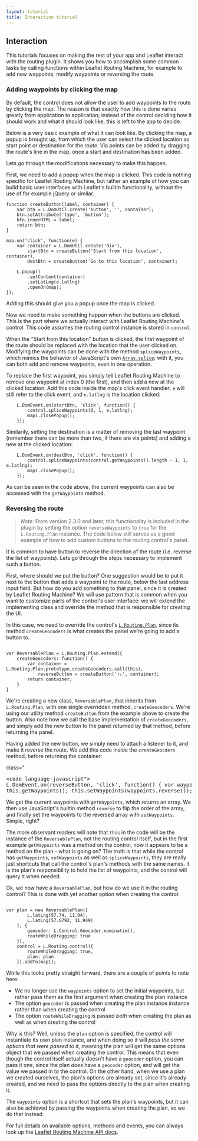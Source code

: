 ```yaml
---
layout: tutorial
title: Interaction tutorial
---
```


## Interaction

This tutorials focuses on making the rest of your app and Leaflet interact with
the routing plugin. It shows you how to accomplish some common tasks by calling
functions within Leaflet Routing Machine, for example to add new waypoints,
modify waypoints or reversing the route.

### Adding waypoints by clicking the map

By default, the control does not allow the user to add waypoints to the route
by clicking the map. The reason is that exactly how this is done varies greatly
from application to application; instead of the control deciding how it should work and
what it should look like, this is left to the app to decide.

Below is a very basic example of what it can look like. By clicking the map,
a popup is brought up, from which the user can select the clicked location as
start point or destination for the route. Via points can be added by dragging
the route's line in the map, once a start and destination has been added. 

<div id="map-1" class="map"></div>

Lets go through the modifications necessary to make this happen.

First, we need to add a popup when the map is clicked. This code is nothing
specific for Leaflet Routing Machine, but rather an example of how you can
build basic user interfaces with Leaflet's builtin functionality, without the
use of for example jQuery or similar.

<pre><code class="language-javascript">function createButton(label, container) {
    var btn = L.DomUtil.create('button', '', container);
    btn.setAttribute('type', 'button');
    btn.innerHTML = label;
    return btn;
}

map.on('click', function(e) {
    var container = L.DomUtil.create('div'),
        startBtn = createButton('Start from this location', container),
        destBtn = createButton('Go to this location', container);

    L.popup()
        .setContent(container)
        .setLatLng(e.latlng)
        .openOn(map);
});</code></pre>

Adding this should give you a popup once the map is clicked.

Now we need to make something happen when the buttons are clicked. This
is the part where we actually interact with Leaflet Routing Machine's
control. This code assumes the routing control instance is stored in `control`.

When the "Start from this location" button is clicked, the first waypoint of
the route should be replaced with the location that the user clicked on.
Modifying the waypoints can be done with the method `spliceWaypoints`, which
mimics the behavior of JavaScript's own [`Array.splice`](https://developer.mozilla.org/en-US/docs/Web/JavaScript/Reference/Global_Objects/Array/splice): with it, you
can both add and remove waypoints, even in one operation.

To replace the first waypoint, you simply tell Leaflet Routing Machine to
remove one waypoint at index 0 (the first), and then add a new at the clicked
location. Add this code inside the map's click event handler; `e` will still
refer to the click event, and `e.latlng` is the location clicked:

<pre data-line="2"><code class="language-javascript">    L.DomEvent.on(startBtn, 'click', function() {
        control.spliceWaypoints(0, 1, e.latlng);
        map1.closePopup();
    });
</code></pre>

Similarily, setting the destination is a matter of removing the last waypoint (remember there
can be more than two, if there are via points) and adding a new at the clicked location:

<pre data-line="2"><code class="language-javascript">    L.DomEvent.on(destBtn, 'click', function() {
        control.spliceWaypoints(control.getWaypoints().length - 1, 1, e.latlng);
        map1.closePopup();
    });
</code></pre>

As can be seen in the code above, the current waypoints can also be accessed with the `getWaypoints`
method.

### Reversing the route

> _Note_: From version 2.3.0 and later, this functionality is included in the plugin by setting the option
> `reverseWaypoints` to `true` for the `L.Routing.Plan` instance. The code below still serves as a good
> example of how to add custom buttons to the routing control's panel.

It is common to have button to reverse the direction of the route (i.e. reverse the list of waypoints).
Lets go through the steps necessary to implement such a button.

First, where should we put the button? One suggestion would be to put it next to the button that adds
a waypoint to the route, below the last address input field. But how do you add something to that panel,
since it is created by Leaflet Routing Machine? We will use pattern that is common when you want to
customize parts of the control's user interface: we will extend the implementing class and override the
method that is responsible for creating the UI.

In this case, we need to override the control's [`L.Routing.Plan`]({{site.baseurl}}/api#l-routing-plan),
since its method `createGeocoders` is what creates the panel we're going to add a button to.

<pre><code class="language-javascript">
var ReversablePlan = L.Routing.Plan.extend({
    createGeocoders: function() {
        var container = L.Routing.Plan.prototype.createGeocoders.call(this),
            reverseButton = createButton('&#8593;&#8595;', container);
        return container;
    }
}
</code></pre>

We're creating a new class, `ReversablePlan`, that inherits from `L.Routing.Plan`, with one single
overridden method, `createGeocoders`. We're using our utility method `createButton` from the example
above to create the button. Also note how we call the base implementation of `createGeocoders`, and
simply add the new button to the panel returned by that method, before returning the panel.

Having added the new button, we simply need to attach a listener to it, and make it reverse the route.
We add this code inside the `createGeocders` method, before returning the container:

class="<pre><code language-javascript">
        L.DomEvent.on(reverseButton, 'click', function() {
            var waypoints = this.getWaypoints();
            this.setWaypoints(waypoints.reverse());
        }, this);
</code></pre>

We get the current waypoints with `getWaypoints`, which returns an array. We then use JavaScript's
builtin method `reverse` to flip the order of the array, and finally set the waypoints to the reversed
array with `setWaypoints`. Simple, right?

The more observant readers will note that `this` in the code will be the instance of the `ReversablePlan`,
not the routing control itself, but in the first example `getWaypoints` was a method on the control, now
it appears to be a method on the plan - what is going on? The truth is that while the control has
`getWaypoints`, `setWaypoints` as well as `spliceWaypoints`, they are really just shortcuts that call
the control's plan's methods with the same names. It is the plan's responsibility to hold the list of
waypoints, and the control will query it when needed.

Ok, we now have a `ReversablePlan`, but how do we use it in the routing control? This is done with yet
another option when creating the control:

<pre><code class="language-javascript">
var plan = new ReversablePlan([
        L.latLng(57.74, 11.94),
        L.latLng(57.6792, 11.949)
    ], {
        geocoder: L.Control.Geocoder.nominatim(),
        routeWhileDragging: true
    }),
    control = L.Routing.control({
        routeWhileDragging: true,
        plan: plan
    }).addTo(map1);
</code></pre>

While this looks pretty straight forward, there are a couple of points to note here:

* We no longer use the `waypoints` option to set the initial waypoints, but rather pass
them as the first argument when creating the plan instance
* The option `geocoder` is passed when creating the plan instance
instance rather than when creating the control
* The option `routeWhileDragging` is passed *both* when creating the plan as well as when
creating the control

Why is this? Well, unless the `plan` option is specified, the control will instantiate its own
plan instance, and when doing so it will _pass the same options that were passed to it_, meaning
the plan will get the same options object that we passed when creating the control. This means that
even though the control itself actually doesn't have a `geocoder` option, you can pass it one,
since the plan *does* have a `geocoder` option, and will get the value we passed in to the control.
On the other hand, when we use a plan we created ourselves, the plan's options are already set,
since it's already created, and we need to pass the options directly to the plan when creating it.

The `waypoints` option is a shortcut that sets the plan's waypoints, but it can also be achieved
by passing the waypoints when creating the plan, so we do that instead.

For full details on available options, methods and events, you can always look up the
[Leaflet Routing Machine API docs]({{site.baseurl}}/api).

<script src="index.js"></script>
